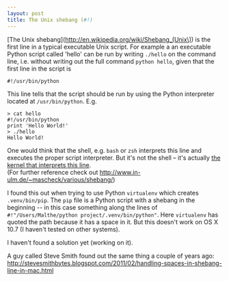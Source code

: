 ```yaml
---
layout: post
title: The Unix shebang (#!)
---
```

[The Unix shebang](http://en.wikipedia.org/wiki/Shebang_(Unix\)) is
the first line in a typical executable Unix script. For example a
an executable Python script called 'hello' can be run by writing
`./hello` on the command line, i.e. without writing out the full
command `python hello`, given that the first line in the script is

    #!/usr/bin/python
    
This line tells that the script should be run by using the Python
interpreter located at `/usr/bin/python`. E.g.

    > cat hello 
    #!/usr/bin/python
    print 'Hello World!'
    > ./hello
    Hello World!

One would think that the shell, e.g. `bash` or `zsh` interprets this
line and executes the proper script interpreter. But it's not the shell
– it's actually [the kernel that interprets this line](http://lists.gnu.org/archive/html/bug-bash/2008-05/msg00052.html).  
(For further reference check out <http://www.in-ulm.de/~mascheck/various/shebang/>)

I found this out when trying to use Python `virtualenv` which creates
`.venv/bin/pip`. The `pip` file is a Python script with a shebang in the
beginning -- in this case something along the lines of
`#!"/Users/Malthe/python project/.venv/bin/python"`.
Here `virtualenv` has quoted the path because it has a space in it. But
this doesn't work on OS X 10.7 (I haven't tested on other systems).

I haven't found a solution yet (working on it).

A guy called Steve Smith found out the same thing a couple of years ago:
<http://stevesmithbytes.blogspot.com/2011/02/handling-spaces-in-shebang-line-in-mac.html>
